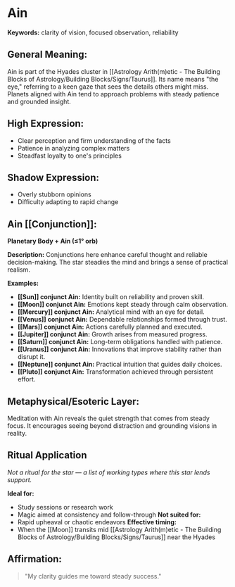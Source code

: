 # Ain


**Keywords:** clarity of vision, focused observation, reliability

## General Meaning:
Ain is part of the Hyades cluster in [[Astrology Arith(m)etic - The Building Blocks of Astrology/Building Blocks/Signs/Taurus]]. Its name
means "the eye," referring to a keen gaze that sees the
details others might miss. Planets aligned with Ain tend to
approach problems with steady patience and grounded insight.

## High Expression:
- Clear perception and firm understanding of the facts
- Patience in analyzing complex matters
- Steadfast loyalty to one's principles

## Shadow Expression:
- Overly stubborn opinions
- Difficulty adapting to rapid change

## Ain [[Conjunction]]:

**Planetary Body + Ain (≤1° orb)**

**Description:**
Conjunctions here enhance careful thought and reliable
decision-making. The star steadies the mind and brings a
sense of practical realism.

**Examples:**
- **[[Sun]] conjunct Ain:** Identity built on reliability and
  proven skill.
- **[[Moon]] conjunct Ain:** Emotions kept steady through
  calm observation.
- **[[Mercury]] conjunct Ain:** Analytical mind with an eye for
  detail.
- **[[Venus]] conjunct Ain:** Dependable relationships formed
  through trust.
- **[[Mars]] conjunct Ain:** Actions carefully planned and
  executed.
- **[[Jupiter]] conjunct Ain:** Growth arises from measured
  progress.
- **[[Saturn]] conjunct Ain:** Long-term obligations handled
  with patience.
- **[[Uranus]] conjunct Ain:** Innovations that improve
  stability rather than disrupt it.
- **[[Neptune]] conjunct Ain:** Practical intuition that guides
  daily choices.
- **[[Pluto]] conjunct Ain:** Transformation achieved through
  persistent effort.

## Metaphysical/Esoteric Layer:
Meditation with Ain reveals the quiet strength that comes
from steady focus. It encourages seeing beyond distraction
and grounding visions in reality.

## Ritual Application
*Not a ritual for the star — a list of working types where this star lends support.*

**Ideal for:**
- Study sessions or research work
- Magic aimed at consistency and follow-through
**Not suited for:**
- Rapid upheaval or chaotic endeavors
**Effective timing:**
- When the [[Moon]] transits mid [[Astrology Arith(m)etic - The Building Blocks of Astrology/Building Blocks/Signs/Taurus]] near the Hyades

## Affirmation:

> "My clarity guides me toward steady success."

